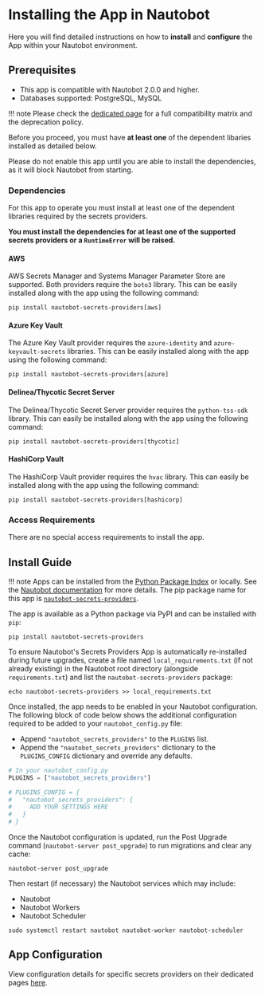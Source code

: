 # Installing the App in Nautobot

Here you will find detailed instructions on how to **install** and **configure** the App within your Nautobot environment.

## Prerequisites

- This app is compatible with Nautobot 2.0.0 and higher.
- Databases supported: PostgreSQL, MySQL

!!! note
    Please check the [dedicated page](compatibility_matrix.md) for a full compatibility matrix and the deprecation policy.

Before you proceed, you must have **at least one** of the dependent libaries installed as detailed below.

Please do not enable this app until you are able to install the dependencies, as it will block Nautobot from starting.

### Dependencies

For this app to operate you must install at least one of the dependent libraries required by the secrets providers.

**You must install the dependencies for at least one of the supported secrets providers or a `RuntimeError` will be raised.**

#### AWS

AWS Secrets Manager and Systems Manager Parameter Store are supported. Both providers require the `boto3` library. This can be easily installed along with the app using the following command:

```no-highlight
pip install nautobot-secrets-providers[aws]
```

#### Azure Key Vault

The Azure Key Vault provider requires the `azure-identity` and `azure-keyvault-secrets` libraries. This can be easily installed along with the app using the following command:

```no-highlight
pip install nautobot-secrets-providers[azure]
```

#### Delinea/Thycotic Secret Server

The Delinea/Thycotic Secret Server provider requires the `python-tss-sdk` library. This can easily be installed along with the app using the following command:

```no-highlight
pip install nautobot-secrets-providers[thycotic]
```

#### HashiCorp Vault

The HashiCorp Vault provider requires the `hvac` library. This can easily be installed along with the app using the following command:

```no-highlight
pip install nautobot-secrets-providers[hashicorp]
```

### Access Requirements

There are no special access requirements to install the app.

## Install Guide

!!! note
    Apps can be installed from the [Python Package Index](https://pypi.org/) or locally. See the [Nautobot documentation](https://docs.nautobot.com/projects/core/en/stable/user-guide/administration/installation/app-install/) for more details. The pip package name for this app is [`nautobot-secrets-providers`](https://pypi.org/project/nautobot-secrets-providers/).

The app is available as a Python package via PyPI and can be installed with `pip`:

```shell
pip install nautobot-secrets-providers
```

To ensure Nautobot's Secrets Providers App is automatically re-installed during future upgrades, create a file named `local_requirements.txt` (if not already existing) in the Nautobot root directory (alongside `requirements.txt`) and list the `nautobot-secrets-providers` package:

```shell
echo nautobot-secrets-providers >> local_requirements.txt
```

Once installed, the app needs to be enabled in your Nautobot configuration. The following block of code below shows the additional configuration required to be added to your `nautobot_config.py` file:

- Append `"nautobot_secrets_providers"` to the `PLUGINS` list.
- Append the `"nautobot_secrets_providers"` dictionary to the `PLUGINS_CONFIG` dictionary and override any defaults.

```python
# In your nautobot_config.py
PLUGINS = ["nautobot_secrets_providers"]

# PLUGINS_CONFIG = {
#   "nautobot_secrets_providers": {
#     ADD YOUR SETTINGS HERE
#   }
# }
```

Once the Nautobot configuration is updated, run the Post Upgrade command (`nautobot-server post_upgrade`) to run migrations and clear any cache:

```shell
nautobot-server post_upgrade
```

Then restart (if necessary) the Nautobot services which may include:

- Nautobot
- Nautobot Workers
- Nautobot Scheduler

```shell
sudo systemctl restart nautobot nautobot-worker nautobot-scheduler
```

## App Configuration

View configuration details for specific secrets providers on their dedicated pages [here](./providers/index.md).
